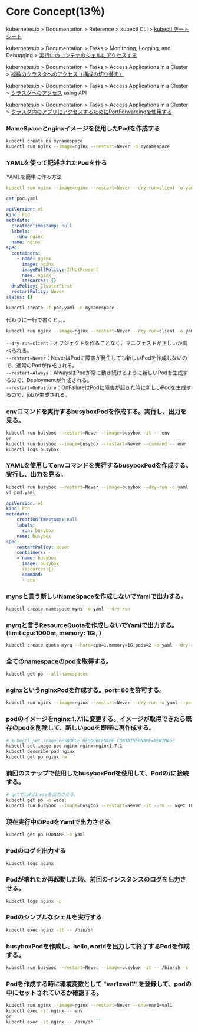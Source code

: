 # Core Concept(13％)

kubernetes.io > Documentation > Reference > kubectl CLI > [kubectl チートシート](https://kubernetes.io/docs/reference/kuberctl/cheatsheet/)  

kubernetes.io > Documentation > Tasks > Monitoring, Logging, and Debugging > [実行中のコンテナのシェルにアクセスする](https://kubernetes.io/docks/tasks/debug-application-cluster/get-shell-running-container/)

kubernetes.io > Documentation > Tasks > Access Applications in a Cluster > [複数のクラスタへのアクセス（構成の切り替え）](https://kubernetes.io/docs/tasks/access-application-cluster/configure-access-multiple-clusters/)

kubernetes.io > Documentation > Tasks > Access Applications in a Cluster > [クラスタへのアクセス](https://kubernetes.io/docs/tasks/access-application-cluster/access-cluster/) using API

kubernetes.io > Documentation > Tasks > Access Applications in a Cluster > [クラスタ内のアプリにアクセスするためにPortForwardingを使用する](https://kubernetes.io/docs/tasks/access-application-cluster/port-forward-access-application-cluster/)  

### NameSpaceとnginxイメージを使用したPodを作成する  
```bash
kubectl create ns mynamespace
kubectl run nginx --image=nginx --restart=Never -n mynamespace
```

### YAMLを使って記述されたPodを作る  

YAMLを簡単に作る方法  
```yaml
kubectl run nginx --image=nginx --restart=Never --dry-run=client -o yaml > pod.yaml
```

```bash
cat pod.yaml
```

```yaml
apiVersion: v1
kind: Pod
metadata:
  creationTimestamp: null
  labels:
    run: nginx
  name: nginx
spec:
  containers:
    - name: nginx
      image: nginx
      imagePullPolicy: IfNotPresent
      name: nginx
      resources: {}
  dnsPolicy: ClusterFirst
  restartPolicy: Never
status: {}
```
```bash
kubectl create -f pod.yaml -n mynamespace  
```

代わりに一行で書くと。。。     
```bash
kubectl run nginx --image=nginx --restart=Never --dry-run=client -o yaml | kubectl create -n mynamespace -f -
```  
`--dry-run=client`：オブジェクトを作ることなく、マニフェストが正しいか調べられる。  
`--restart=Never`：NeverはPodに障害が発生しても新しいPodを作成しないので、通常のPodが作成される。  
`--restart=Always`：AlwaysはPodが常に動き続けるように新しいPodを生成するので、Deploymentが作成される。  
`--restart=OnFailure`：OnFailureはPodに障害が起きた時に新しいPodを生成するので、jobが生成される。  


### envコマンドを実行するbusyboxPodを作成する。実行し、出力を見る。  
```bash
kubectl run busybox --restart=Never --image=busybox -it -- env 
or 
kubectl run busybox --image=busybox --restart=Never --command -- env
kubectl logs busybox
```  

### YAMLを使用してenvコマンドを実行するbusyboxPodを作成する。実行し、出力を見る。  
```bash
kubectl run busybox --restart=Never --image=busybox --dry-run -o yaml --command -- env > pod.yaml  
vi pod.yaml
```  
```yaml
apiVersion: v1
kind: Pod
metadata: 
    creationTimestamp: null
    labels:
      run: busybox
    name: busybox
spec:
    restartPolicy: Never
    containers:
    - name: busybox
      image: busybox
      resources:{}
      command: 
      - env
```  

### mynsと言う新しいNameSpaceを作成しないでYamlで出力する。  
```bash
kubectl create namespace myns -o yaml --dry-run
```

### myrqと言うResourceQuotaを作成しないでYamlで出力する。(limit cpu:1000m, memory: 1Gi, )  
```bash
kubectl create quota myrq --hard=cpu=1,memory=1G,pods=2 -o yaml --dry-run
```  

### 全てのnamespaceのpodを取得する。  
```bash
kubectl get po --all-namespaces
```  

### nginxというnginxPodを作成する。port=80を許可する。  
```bash
kubectl run nginx --image=nginx --restart=Never --dry-run -o yaml --port=80
```  

### podのイメージをnginx:1.7.1に変更する。イメージが取得できたら既存のpodを削除して、新しいpodを即座に再作成する。    
```bash
# kubectl set image RESOURCE RESOURCENAME CONTAINERNAME=NEWIMAGE
kubectl set image pod nginx nginx=nginx1.7.1
kubectl describe pod nginx
kubectl get po nginx -w
```
### 前回のステップで使用したbusyboxPodを使用して、Podの/に接続する。　　
```bash
# getでipAddressを出力させる。  
kubectl get po -o wide
kubectl run busybox --image=busybox --restart=Never -it --rm -- wget IPAddress
```  

### 現在実行中のPodをYamlで出力させる  
```bash
kubectl get po PODNAME -o yaml
```  

### Podのログを出力する  
```bash
kubectl logs nginx
```  

### Podが壊れたか再起動した時、前回のインスタンスのログを出力させる。 
```bash
kubectl logs nginx -p
```  

### Podのシンプルなシェルを実行する  
```bash
kubectl exec nginx -it -- /bin/sh
```  

### busyboxPodを作成し、hello,worldを出力して終了するPodを作成する。  
```bash
kubectl run busybox --restart=Never --image=busybox -it -- /bin/sh -c 'echo hello world'
```

### Podを作成する時に環境変数として "var1=val1" を登録して、podの中にセットされているか確認する。　　
```bash
kubectl run nginx --image=nginx --restart=Never --env=var1=val1
kubectl exec -it nginx -- env
or
kubectl exec -it nginx -- /bin/sh```
